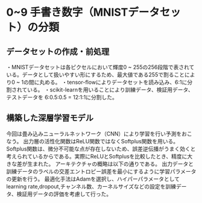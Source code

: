 # 0~9 手書き数字（MNISTデータセット）の分類

## データセットの作成・前処理
・MNISTデータセットは各ピクセルにおいて輝度0 ~ 255の256段階で表されている。データとして扱いやすい形にするため、最大値である255で割ることにより0 ~ 1の間に丸める。
・tensor-flowによりデータセットを読み込み、6:1に分割されている。
・scikit-learnを用いることにより訓練データ、検証用データ、テストデータを 6:0.5:0.5 = 12:1:1に分割した。

## 構築した深層学習モデル
今回は畳み込みニューラルネットワーク（CNN）により学習を行い予測をおこなう。 出力層の活性化関数はReLU関数ではなくSoftplus関数を用いる。
Softplus関数は、微分不可能な点が存在しないため、誤差逆伝播がうまく効くと考えられているからである。実際にReLUとSoftplusを比較したとき、精度に大きな差が生まれた。
アーキテクチャの概略は以下の通りである。 出力データと訓練データのラベルの交差エントロピー誤差を最小にするように学習パラメータの更新を行う。
最適化手法はAdamを選択し、ハイパーパラメータとしてlearning rate,dropout,チャンネル数、カーネルサイズなどの設定を訓練データ、検証用データの評価を考慮して行った。


